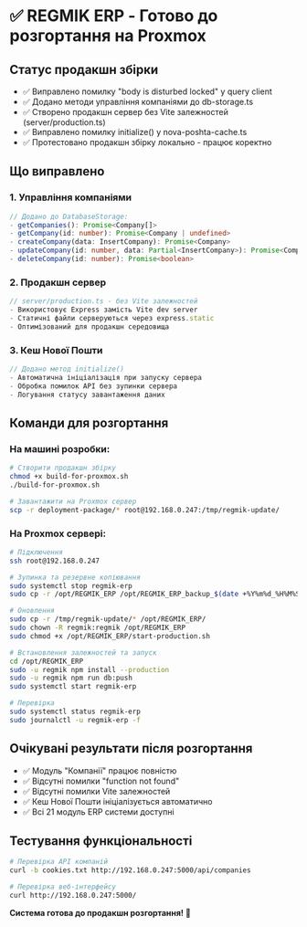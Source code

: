 # ✅ REGMIK ERP - Готово до розгортання на Proxmox

## Статус продакшн збірки
- ✅ Виправлено помилку "body is disturbed locked" у query client
- ✅ Додано методи управління компаніями до db-storage.ts
- ✅ Створено продакшн сервер без Vite залежностей (server/production.ts)
- ✅ Виправлено помилку initialize() у nova-poshta-cache.ts
- ✅ Протестовано продакшн збірку локально - працює коректно

## Що виправлено

### 1. Управління компаніями
```typescript
// Додано до DatabaseStorage:
- getCompanies(): Promise<Company[]>
- getCompany(id: number): Promise<Company | undefined>
- createCompany(data: InsertCompany): Promise<Company>
- updateCompany(id: number, data: Partial<InsertCompany>): Promise<Company>
- deleteCompany(id: number): Promise<boolean>
```

### 2. Продакшн сервер
```typescript
// server/production.ts - без Vite залежностей
- Використовує Express замість Vite dev server
- Статичні файли серверуються через express.static
- Оптимізований для продакшн середовища
```

### 3. Кеш Нової Пошти
```typescript
// Додано метод initialize()
- Автоматична ініціалізація при запуску сервера
- Обробка помилок API без зупинки сервера
- Логування статусу завантаження даних
```

## Команди для розгортання

### На машині розробки:
```bash
# Створити продакшн збірку
chmod +x build-for-proxmox.sh
./build-for-proxmox.sh

# Завантажити на Proxmox сервер
scp -r deployment-package/* root@192.168.0.247:/tmp/regmik-update/
```

### На Proxmox сервері:
```bash
# Підключення
ssh root@192.168.0.247

# Зупинка та резервне копіювання
sudo systemctl stop regmik-erp
sudo cp -r /opt/REGMIK_ERP /opt/REGMIK_ERP_backup_$(date +%Y%m%d_%H%M%S)

# Оновлення
sudo cp -r /tmp/regmik-update/* /opt/REGMIK_ERP/
sudo chown -R regmik:regmik /opt/REGMIK_ERP
sudo chmod +x /opt/REGMIK_ERP/start-production.sh

# Встановлення залежностей та запуск
cd /opt/REGMIK_ERP
sudo -u regmik npm install --production
sudo -u regmik npm run db:push
sudo systemctl start regmik-erp

# Перевірка
sudo systemctl status regmik-erp
sudo journalctl -u regmik-erp -f
```

## Очікувані результати після розгортання
- ✅ Модуль "Компанії" працює повністю
- ✅ Відсутні помилки "function not found"
- ✅ Відсутні помилки Vite залежностей
- ✅ Кеш Нової Пошти ініціалізується автоматично
- ✅ Всі 21 модуль ERP системи доступні

## Тестування функціональності
```bash
# Перевірка API компаній
curl -b cookies.txt http://192.168.0.247:5000/api/companies

# Перевірка веб-інтерфейсу
curl http://192.168.0.247:5000/
```

**Система готова до продакшн розгортання! 🚀**